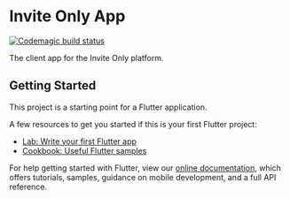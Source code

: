 # Invite Only App

[![Codemagic build status](https://api.codemagic.io/apps/5ed4f6a067d168000dd90859/5edc9a9b0e8f474cc8b45f19/status_badge.svg)](https://codemagic.io/apps/5ed4f6a067d168000dd90859/5edc9a9b0e8f474cc8b45f19/latest_build)

The client app for the Invite Only platform.

## Getting Started

This project is a starting point for a Flutter application.

A few resources to get you started if this is your first Flutter project:

- [Lab: Write your first Flutter app](https://flutter.dev/docs/get-started/codelab)
- [Cookbook: Useful Flutter samples](https://flutter.dev/docs/cookbook)

For help getting started with Flutter, view our
[online documentation](https://flutter.dev/docs), which offers tutorials,
samples, guidance on mobile development, and a full API reference.
